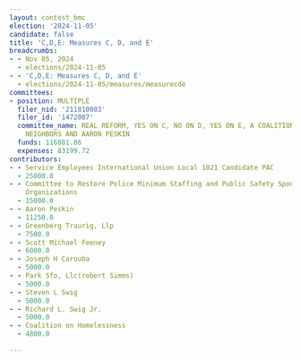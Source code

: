 ```yaml
---
layout: contest_bmc
election: '2024-11-05'
candidate: false
title: 'C,D,E: Measures C, D, and E'
breadcrumbs:
- - Nov 05, 2024
  - elections/2024-11-05
- - 'C,D,E: Measures C, D, and E'
  - elections/2024-11-05/measures/measurecde
committees:
- position: MULTIPLE
  filer_nid: '211810083'
  filer_id: '1472007'
  committee_name: REAL REFORM, YES ON C, NO ON D, YES ON E, A COALITION OF SMALL BUSINESSES,
    NEIGHBORS AND AARON PESKIN
  funds: 116881.86
  expenses: 83199.72
contributors:
- - Service Employees International Union Local 1021 Candidate PAC
  - 25000.0
- - Committee to Restore Police Minimum Staffing and Public Safety Sponsored by Labor
    Organizations
  - 15000.0
- - Aaron Peskin
  - 11250.0
- - Greenberg Traurig, Llp
  - 7500.0
- - Scott Michael Feeney
  - 6000.0
- - Joseph H Carouba
  - 5000.0
- - Park Sfo, Llc(robert Simms)
  - 5000.0
- - Steven L Swig
  - 5000.0
- - Richard L. Swig Jr.
  - 5000.0
- - Coalition on Homelessness
  - 4800.0

---
```


